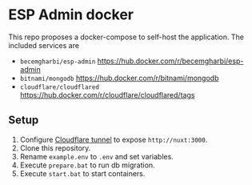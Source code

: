# ESP Admin docker
This repo proposes a docker-compose to self-host the application. The included services are
- `becemgharbi/esp-admin` https://hub.docker.com/r/becemgharbi/esp-admin
- `bitnami/mongodb` https://hub.docker.com/r/bitnami/mongodb
- `cloudflare/cloudflared` https://hub.docker.com/r/cloudflare/cloudflared/tags

## Setup
1. Configure [Cloudflare tunnel](https://github.com/cloudflare/cloudflared) to expose `http://nuxt:3000`.
2. Clone this repository.
3. Rename `example.env` to `.env` and set variables.
4. Execute `prepare.bat` to run db migration.
5. Execute `start.bat` to start containers.